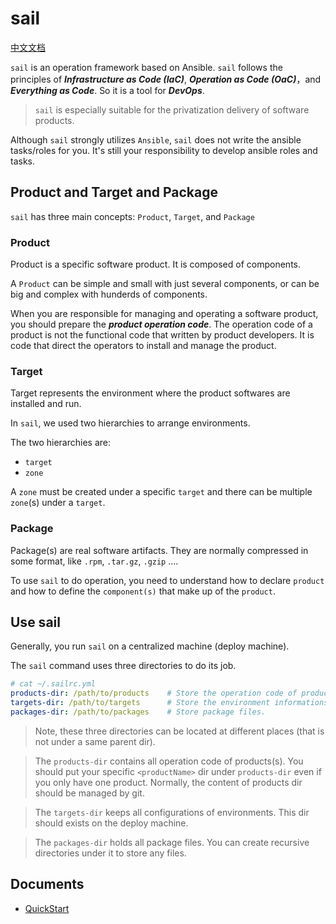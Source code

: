 # sail

[中文文档](./docs/readme_zh.md)

`sail` is an operation framework based on Ansible. `sail` follows the principles of ***Infrastructure as Code (IaC)***,  ***Operation as Code (OaC)***，and ***Everything as Code***. So it is a tool for ***DevOps***.

> `sail` is especially suitable for the privatization delivery of software products.

Although `sail` strongly utilizes `Ansible`, `sail` does not write the ansible tasks/roles for you. It's still your responsibility to develop ansible roles and tasks.

## Product and Target and Package

`sail` has three main concepts: `Product`, `Target`, and `Package`

### Product

Product is a specific software product. It is composed of components.

A `Product` can be simple and small with just several components, or can be big and complex with hunderds of components.

When you are responsible for managing and operating a software product, you should prepare the ***product operation code***. The operation code of a product is not the functional code that written by product developers. It is code that direct the operators to install and manage the product.

### Target

Target represents the environment where the product softwares are installed and run.

In `sail`, we used two hierarchies to arrange environments.

The two hierarchies are:

- `target`
- `zone`

A `zone` must be created under a specific `target` and there can be multiple `zone`(s) under a `target`.

### Package

Package(s) are real software artifacts. They are normally compressed in some format, like `.rpm`, `.tar.gz`, `.gzip` ....

To use `sail` to do operation, you need to understand how to declare `product` and how to define the `component(s)` that make up of the `product`.

## Use sail

Generally, you run `sail` on a centralized machine (deploy machine).

The `sail` command uses three directories to do its job.

```yaml
# cat ~/.sailrc.yml
products-dir: /path/to/products    # Store the operation code of product(s).
targets-dir: /path/to/targets      # Store the environment informations.
packages-dir: /path/to/packages    # Store package files.
```

> Note, these three directories can be located at different places (that is not under a same parent dir).

> The `products-dir` contains all operation code of products(s). You should put your specific `<productName>` dir under `products-dir` even if you only have one product. Normally, the content of products dir should be managed by git.

> The `targets-dir` keeps all configurations of environments. This dir should exists on the deploy machine.

> The `packages-dir` holds all package files. You can create recursive directories under it to store any files.


## Documents

- [QuickStart](./docs/quick-start.md)
